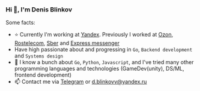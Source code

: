 ### Hi 👋, I'm Denis Blinkov

Some facts:

- ⭐️ Currently I'm working at [Yandex](https://ya.ru/). Previously I worked at [Ozon](https://ozon.ru), [Rostelecom](https://rt.ru), [Sber](https://www.sberbank.com/ru) and [Express messenger](https://express.ms/)
- Have high passionate about and progressing in `Go`, `Backend development` and `Systems design`
- 🤖 I know a bunch about `Go`, `Python`, `Javascript`, and I've tried many other programming languages and technologies (GameDev(unity), DS/ML, frontend development)
- 📫 Contact me via [Telegram](https://t.me/denieryd) or d.blinkovv@yandex.ru
